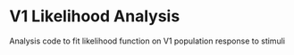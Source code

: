 # V1 Likelihood Analysis
Analysis code to fit likelihood function on V1 population response to stimuli